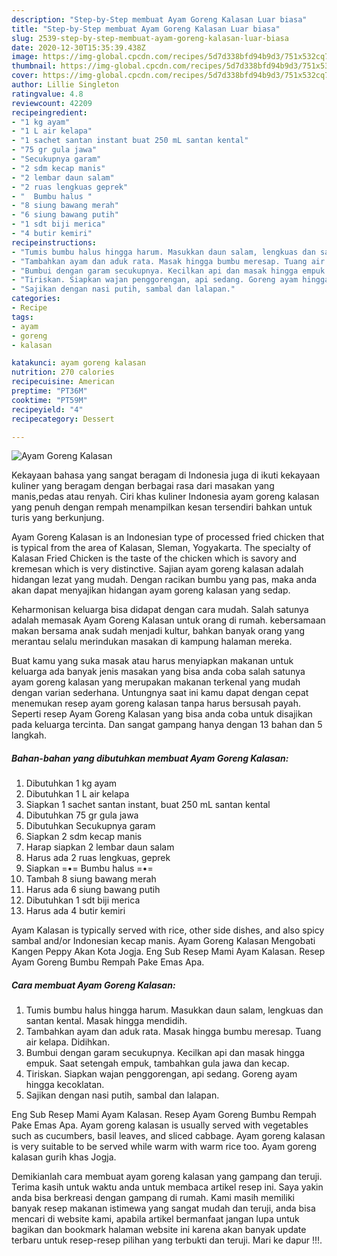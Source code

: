 ```yaml
---
description: "Step-by-Step membuat Ayam Goreng Kalasan Luar biasa"
title: "Step-by-Step membuat Ayam Goreng Kalasan Luar biasa"
slug: 2539-step-by-step-membuat-ayam-goreng-kalasan-luar-biasa
date: 2020-12-30T15:35:39.438Z
image: https://img-global.cpcdn.com/recipes/5d7d338bfd94b9d3/751x532cq70/ayam-goreng-kalasan-foto-resep-utama.jpg
thumbnail: https://img-global.cpcdn.com/recipes/5d7d338bfd94b9d3/751x532cq70/ayam-goreng-kalasan-foto-resep-utama.jpg
cover: https://img-global.cpcdn.com/recipes/5d7d338bfd94b9d3/751x532cq70/ayam-goreng-kalasan-foto-resep-utama.jpg
author: Lillie Singleton
ratingvalue: 4.8
reviewcount: 42209
recipeingredient:
- "1 kg ayam"
- "1 L air kelapa"
- "1 sachet santan instant buat 250 mL santan kental"
- "75 gr gula jawa"
- "Secukupnya garam"
- "2 sdm kecap manis"
- "2 lembar daun salam"
- "2 ruas lengkuas geprek"
- "  Bumbu halus "
- "8 siung bawang merah"
- "6 siung bawang putih"
- "1 sdt biji merica"
- "4 butir kemiri"
recipeinstructions:
- "Tumis bumbu halus hingga harum. Masukkan daun salam, lengkuas dan santan kental. Masak hingga mendidih."
- "Tambahkan ayam dan aduk rata. Masak hingga bumbu meresap. Tuang air kelapa. Didihkan."
- "Bumbui dengan garam secukupnya. Kecilkan api dan masak hingga empuk. Saat setengah empuk, tambahkan gula jawa dan kecap."
- "Tiriskan. Siapkan wajan penggorengan, api sedang. Goreng ayam hingga kecoklatan."
- "Sajikan dengan nasi putih, sambal dan lalapan."
categories:
- Recipe
tags:
- ayam
- goreng
- kalasan

katakunci: ayam goreng kalasan 
nutrition: 270 calories
recipecuisine: American
preptime: "PT36M"
cooktime: "PT59M"
recipeyield: "4"
recipecategory: Dessert

---
```



![Ayam Goreng Kalasan](https://img-global.cpcdn.com/recipes/5d7d338bfd94b9d3/751x532cq70/ayam-goreng-kalasan-foto-resep-utama.jpg)

Kekayaan bahasa yang sangat beragam di Indonesia juga di ikuti kekayaan kuliner yang beragam dengan berbagai rasa dari masakan yang manis,pedas atau renyah. Ciri khas kuliner Indonesia ayam goreng kalasan yang penuh dengan rempah menampilkan kesan tersendiri bahkan untuk turis yang berkunjung.


Ayam Goreng Kalasan is an Indonesian type of processed fried chicken that is typical from the area of Kalasan, Sleman, Yogyakarta. The specialty of Kalasan Fried Chicken is the taste of the chicken which is savory and kremesan which is very distinctive. Sajian ayam goreng kalasan adalah hidangan lezat yang mudah. Dengan racikan bumbu yang pas, maka anda akan dapat menyajikan hidangan ayam goreng kalasan yang sedap.

Keharmonisan keluarga bisa didapat dengan cara mudah. Salah satunya adalah memasak Ayam Goreng Kalasan untuk orang di rumah. kebersamaan makan bersama anak sudah menjadi kultur, bahkan banyak orang yang merantau selalu merindukan masakan di kampung halaman mereka.

Buat kamu yang suka masak atau harus menyiapkan makanan untuk keluarga ada banyak jenis masakan yang bisa anda coba salah satunya ayam goreng kalasan yang merupakan makanan terkenal yang mudah dengan varian sederhana. Untungnya saat ini kamu dapat dengan cepat menemukan resep ayam goreng kalasan tanpa harus bersusah payah.
Seperti resep Ayam Goreng Kalasan yang bisa anda coba untuk disajikan pada keluarga tercinta. Dan sangat gampang hanya dengan 13 bahan dan 5 langkah.


<!--inarticleads1-->

##### Bahan-bahan yang dibutuhkan membuat Ayam Goreng Kalasan:

1. Dibutuhkan 1 kg ayam
1. Dibutuhkan 1 L air kelapa
1. Siapkan 1 sachet santan instant, buat 250 mL santan kental
1. Dibutuhkan 75 gr gula jawa
1. Dibutuhkan Secukupnya garam
1. Siapkan 2 sdm kecap manis
1. Harap siapkan 2 lembar daun salam
1. Harus ada 2 ruas lengkuas, geprek
1. Siapkan  =•= Bumbu halus =•=
1. Tambah 8 siung bawang merah
1. Harus ada 6 siung bawang putih
1. Dibutuhkan 1 sdt biji merica
1. Harus ada 4 butir kemiri


Ayam Kalasan is typically served with rice, other side dishes, and also spicy sambal and/or Indonesian kecap manis. Ayam Goreng Kalasan Mengobati Kangen Peppy Akan Kota Jogja. Eng Sub Resep Mami Ayam Kalasan. Resep Ayam Goreng Bumbu Rempah Pake Emas Apa. 

<!--inarticleads2-->

##### Cara membuat  Ayam Goreng Kalasan:

1. Tumis bumbu halus hingga harum. Masukkan daun salam, lengkuas dan santan kental. Masak hingga mendidih.
1. Tambahkan ayam dan aduk rata. Masak hingga bumbu meresap. Tuang air kelapa. Didihkan.
1. Bumbui dengan garam secukupnya. Kecilkan api dan masak hingga empuk. Saat setengah empuk, tambahkan gula jawa dan kecap.
1. Tiriskan. Siapkan wajan penggorengan, api sedang. Goreng ayam hingga kecoklatan.
1. Sajikan dengan nasi putih, sambal dan lalapan.


Eng Sub Resep Mami Ayam Kalasan. Resep Ayam Goreng Bumbu Rempah Pake Emas Apa. Ayam goreng kalasan is usually served with vegetables such as cucumbers, basil leaves, and sliced cabbage. Ayam goreng kalasan is very suitable to be served while warm with warm rice too. Ayam goreng kalasan gurih khas Jogja. 

Demikianlah cara membuat ayam goreng kalasan yang gampang dan teruji. Terima kasih untuk waktu anda untuk membaca artikel resep ini. Saya yakin anda bisa berkreasi dengan gampang di rumah. Kami masih memiliki banyak resep makanan istimewa yang sangat mudah dan teruji, anda bisa mencari di website kami, apabila artikel bermanfaat jangan lupa untuk bagikan dan bookmark halaman website ini karena akan banyak update terbaru untuk resep-resep pilihan yang terbukti dan teruji. Mari ke dapur !!!. 
